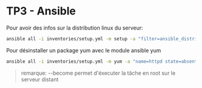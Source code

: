# TP3 - Ansible

Pour avoir des infos sur la distribution linux du serveur:

```bash
ansible all -i inventories/setup.yml -m setup -a "filter=ansible_distribution*"
```

Pour désinstaller un package yum avec le module ansible yum 


```bash
ansible all -i inventories/setup.yml -m yum -a "name=httpd state=absent" --become
```

> remarque: --become permet d'éxecuter la tâche en root sur le serveur distant



